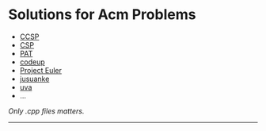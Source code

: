 # Solutions for Acm Problems

- [CCSP](https://github.com/zhangxj19/acm/tree/master/ccsp)
- [CSP](https://github.com/zhangxj19/acm/tree/master/csp)
- [PAT](https://github.com/zhangxj19/acm/tree/master/pat)
- [codeup](https://github.com/zhangxj19/acm/tree/master/codeup)
- [Project Euler](https://github.com/zhangxj19/acm/tree/master/ProjectEuler)
- [jusuanke](https://github.com/zhangxj19/acm/tree/master/jisuanke)
- [uva](https://github.com/zhangxj19/acm/tree/master/uva)
- ...

*Only .cpp files matters.*

------


